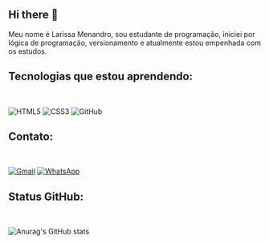 ## Hi there 👋

Meu nome é Larissa Menandro, sou estudante de programação, iniciei por lógica de programação, versionamento e atualmente estou empenhada com os estudos.

<h2 
  <b>Tecnologias que estou aprendendo:</b></h2>
  
  <br>

  
![HTML5](https://img.shields.io/badge/html5-%23E34F26.svg?style=for-the-badge&logo=html5&logoColor=white)  ![CSS3](https://img.shields.io/badge/css3-%231572B6.svg?style=for-the-badge&logo=css3&logoColor=white)   ![GitHub](https://img.shields.io/badge/github-%23121011.svg?style=for-the-badge&logo=github&logoColor=white)




<h2 
  <b>Contato:</b></h2>
  <br>
  
[![Gmail](https://img.shields.io/badge/-Email-D14836?style=flat&logo=gmail&logoColor=white)](mailto:larissamenandro89483@gmail.com)
[![WhatsApp](https://img.shields.io/badge/WhatsApp-25D366?style=for-the-badge&logo=whatsapp&logoColor=white)](http://wa.me/5517988143266?text=te%20encontrei%20pelo%20github)



<h2 
  <b>Status GitHub:</b></h2>
  
  <br>

  

  ![Anurag's GitHub stats](https://github-readme-stats.vercel.app/api?username=LarissaMenandro&show_icons=true&theme=radical)


  
  
